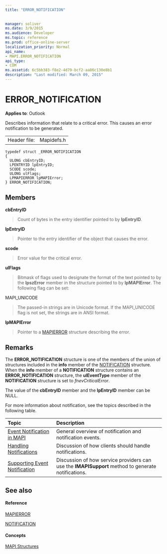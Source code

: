 ```yaml
---
title: "ERROR_NOTIFICATION"
 
 
manager: soliver
ms.date: 3/9/2015
ms.audience: Developer
ms.topic: reference
ms.prod: office-online-server
localization_priority: Normal
api_name:
- MAPI.ERROR_NOTIFICATION
api_type:
- COM
ms.assetid: 6c5bb383-f8e2-4d79-bcf2-aa86c130e8b1
description: "Last modified: March 09, 2015"
---
```


# ERROR_NOTIFICATION

  
  
**Applies to**: Outlook 
  
Describes information that relate to a critical error. This causes an error notification to be generated. 
  
|||
|:-----|:-----|
|Header file:  <br/> |Mapidefs.h  <br/> |
   
```
typedef struct _ERROR_NOTIFICATION
{
  ULONG cbEntryID;
  LPENTRYID lpEntryID;
  SCODE scode;
  ULONG ulFlags;
  LPMAPIERROR lpMAPIError;
} ERROR_NOTIFICATION;
```

## Members

 **cbEntryID**
  
> Count of bytes in the entry identifier pointed to by **lpEntryID**. 
    
 **lpEntryID**
  
> Pointer to the entry identifier of the object that causes the error.
    
 **scode**
  
> Error value for the critical error. 
    
 **ulFlags**
  
> Bitmask of flags used to designate the format of the text pointed to by the **lpszError** member in the structure pointed to by **lpMAPIError**. The following flag can be set:
    
MAPI_UNICODE 
  
> The passed-in strings are in Unicode format. If the MAPI_UNICODE flag is not set, the strings are in ANSI format.
    
 **lpMAPIError**
  
> Pointer to a [MAPIERROR](mapierror.md) structure describing the error. 
    
## Remarks

The **ERROR_NOTIFICATION** structure is one of the members of the union of structures included in the **info** member of the [NOTIFICATION](notification.md) structure. When the **info** member of a **NOTIFICATION** structure contains an **ERROR_NOTIFICATION** structure, the **ulEventType** member of the **NOTIFICATION** structure is set to  _fnevCriticalError_.
  
The value of the **cbEntryID** member and the **lpEntryID** member can be NULL. 
  
For more information about notification, see the topics described in the following table.
  
|**Topic**|**Description**|
|:-----|:-----|
|[Event Notification in MAPI](event-notification-in-mapi.md) <br/> |General overview of notification and notification events.  <br/> |
|[Handling Notifications](handling-notifications.md) <br/> |Discussion of how clients should handle notifications.  <br/> |
|[Supporting Event Notification](supporting-event-notification.md) <br/> |Discussion of how service providers can use the **IMAPISupport** method to generate notifications.  <br/> |
   
## See also

#### Reference

[MAPIERROR](mapierror.md)
  
[NOTIFICATION](notification.md)
#### Concepts

[MAPI Structures](mapi-structures.md)

